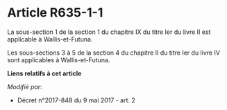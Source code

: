 # Article R635-1-1

La sous-section 1 de la section 1 du chapitre IX du titre Ier du livre II est applicable à Wallis-et-Futuna.

Les sous-sections 3 à 5 de la section 4 du chapitre II du titre Ier du livre IV sont applicables à Wallis-et-Futuna.

**Liens relatifs à cet article**

_Modifié par_:

  - Décret n°2017-848 du 9 mai 2017 - art. 2
